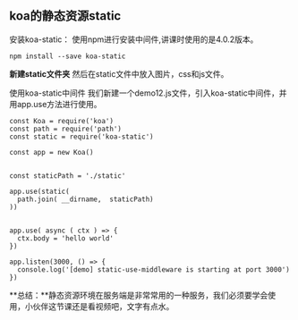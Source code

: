 ## koa的静态资源static

安装koa-static： 使用npm进行安装中间件,讲课时使用的是4.0.2版本。

```
npm install --save koa-static
```

**新建static文件夹** 然后在static文件中放入图片，css和js文件。

使用koa-static中间件 我们新建一个demo12.js文件，引入koa-static中间件，并用app.use方法进行使用。

```
const Koa = require('koa')
const path = require('path')
const static = require('koa-static')

const app = new Koa()


const staticPath = './static'

app.use(static(
  path.join( __dirname,  staticPath)
))


app.use( async ( ctx ) => {
  ctx.body = 'hello world'
})

app.listen(3000, () => {
  console.log('[demo] static-use-middleware is starting at port 3000')
})
```

**总结：**静态资源环境在服务端是非常常用的一种服务，我们必须要学会使用，小伙伴这节课还是看视频吧，文字有点水。